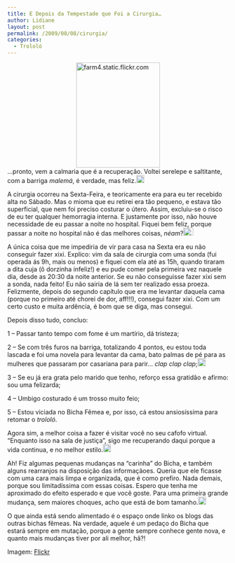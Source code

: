 ```yaml
---
title: E Depois da Tempestade que Foi a Cirurgia…
author: Lidiane
layout: post
permalink: /2009/08/08/cirurgia/
categories:
  - Trololó
---
```

[<img style="display: block; float: none; margin-left: auto; margin-right: auto; border: 0;" title="farm4.static.flickr.com" src="https://www.trololodemulher.com.br/2009/08/farm4-static-flickr-com_thumb.jpg" border="0" alt="farm4.static.flickr.com" width="191" height="240" />](https://www.trololodemulher.com.br/2009/08/farm4-static-flickr-com.jpg) …pronto, vem a calmaria que é a recuperação. Voltei serelepe e saltitante, com a barriga _malemá_, é verdade, mas feliz.[<img style="display: inline;" title="EmoticonBigSmile" src="https://www.trololodemulher.com.br/2009/08/emoticonbigsmile_thumb.gif" alt="EmoticonBigSmile" width="18" height="18" />](https://www.trololodemulher.com.br/2009/08/emoticonbigsmile1.gif)

A cirurgia ocorreu na Sexta-Feira, e teoricamente era para eu ter recebido alta no Sábado. Mas o mioma que eu retirei era tão pequeno, e estava tão superficial, que nem foi preciso costurar o útero. Assim, excluiu-se o risco de eu ter qualquer hemorragia interna. E justamente por isso, não houve necessidade de eu passar a noite no hospital. Fiquei bem feliz, porque passar a noite no hospital não é das melhores coisas, _néam_?[<img style="display: inline;" title="EmoticonThumbsDown" src="https://www.trololodemulher.com.br/2009/08/emoticonthumbsdown_thumb1.gif" alt="EmoticonThumbsDown" width="23" height="18" />](https://www.trololodemulher.com.br/2009/08/emoticonthumbsdown1.gif)

A única coisa que me impediria de vir para casa na Sexta era eu não conseguir fazer xixi. Explico: vim da sala de cirurgia com uma sonda (fui operada ás 9h, mais ou menos) e fiquei com ela até as 15h, quando tiraram a dita cuja (ô dorzinha infeliz!) e eu pude comer pela primeira vez naquele dia, desde as 20:30 da noite anterior. Se eu não conseguisse fazer xixi sem a sonda, nada feito! Eu não sairia de lá sem ter realizado essa proeza. Felizmente, depois do segundo capítulo que era me levantar daquela cama (porque no primeiro até chorei de dor, aff!!!), consegui fazer xixi. Com um certo custo e muita ardência, é bom que se diga, mas consegui.

Depois disso tudo, concluo:

1 – Passar tanto tempo com fome é um martírio, dá tristeza;

2 – Se com três furos na barriga, totalizando 4 pontos, eu estou toda lascada e foi uma novela para levantar da cama, bato palmas de pé para as mulheres que passaram por casariana para parir… _clap clap clap_;[<img style="display: inline;" title="EmoticonCool" src="https://www.trololodemulher.com.br/2009/08/emoticoncool_thumb.gif" alt="EmoticonCool" width="18" height="18" />](https://www.trololodemulher.com.br/2009/08/emoticoncool.gif)

3 – Se eu já era grata pelo marido que tenho, reforço essa gratidão e afirmo: sou uma felizarda;

4 – Umbigo costurado é um trosso muito feio;

5 – Estou viciada no Bicha Fêmea e, por isso, cá estou ansiosíssima para retomar o _trololó_.

Agora sim, a melhor coisa a fazer é visitar você no seu cafofo virtual. “Enquanto isso na sala de justiça”, sigo me recuperando daqui porque a vida continua, e no melhor estilo.[<img style="display: inline;" title="EmoticonHappy" src="https://www.trololodemulher.com.br/2009/08/emoticonhappy_thumb1.gif" alt="EmoticonHappy" width="18" height="18" />](https://www.trololodemulher.com.br/2009/08/emoticonhappy1.gif)

Ah! Fiz algumas pequenas mudanças na “carinha” do Bicha, e também alguns rearranjos na disposição das informaçãoes. Queria que ele ficasse com uma cara mais limpa e organizada, que é como prefiro. Nada demais, porque sou limitadíssima com essas coisas. Espero que tenha me aproximado do efeito esperado e que você goste. Para uma primeira grande mudança, sem maiores choques, acho que está de bom tamanho.[<img style="display: inline;" title="EmoticonWink" src="https://www.trololodemulher.com.br/2009/08/emoticonwink_thumb2.gif" alt="EmoticonWink" width="18" height="18" />](https://www.trololodemulher.com.br/2009/08/emoticonwink3.gif)

O que ainda está sendo alimentado é o espaço onde linko os blogs das outras bichas fêmeas. Na verdade, aquele é um pedaço do Bicha que estará sempre em mutação, porque a gente sempre conhece gente nova, e quanto mais mudanças tiver por ali melhor, hã?!

Imagem: <a href="http://www.flickr.com/" target="_blank" rel="noopener noreferrer">Flickr</a>